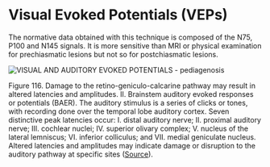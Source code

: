 # Visual Evoked Potentials (VEPs)

The normative data obtained with this technique is composed of the N75, P100 and N145 signals. It is more sensitive than MRI or physical examination for prechiasmatic lesions but not so for postchiasmatic lesions.

![VISUAL AND AUDITORY EVOKED POTENTIALS - pediagenosis](<2 - Source Material/Masters/attachments/VISUAL AND AUDITORY EVOKED POTENTIALS - pediagenosis.jpeg>)

Figure 116. Damage to the retino-geniculo-calcarine pathway may result in altered latencies and amplitudes. II. Brainstem auditory evoked responses or potentials (BAER). The auditory stimulus is a series of clicks or tones, with recording done over the temporal lobe auditory cortex. Seven distinctive peak latencies occur: I. distal auditory nerve; II. proximal auditory nerve; III. cochlear nuclei; IV. superior olivary complex; V. nucleus of the lateral lemniscus; VI. inferior colliculus; and VII. medial geniculate nucleus. Altered latencies and amplitudes may indicate damage or disruption to the auditory pathway at specific sites ([Source](https://www.pediagenosis.com/2020/07/visual-and-auditory-evoked-potentials.html)).